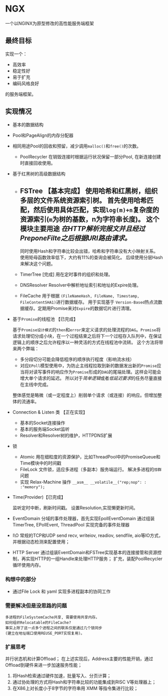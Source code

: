 # NGX

一个以NGINX为原型修改的高性能服务端框架

## 最终目标

实现一个：

-   高效率
-   稳定性好
-   易于扩充
-   编码风格良好

的服务端框架。

## 实现情况


-   基本的数据结构
-   Pool和PageAlign的内存分配器

-   相同用途Pool的回收和预留，减少调用`malloc()`和`free()`的次数。
    
    *  PoolRecycler
        在销毁连接时根据运行状况保留一部分Pool, 在新连接创建时直接回收使用。

-   基于红黑树的高级数据结构

    *   FSTree 【基本完成】
        使用哈希和红黑树，组织多层的文件系统资源索引树。
        首先使用哈希匹配，然后使用具体匹配，实现`log(m)+n`复杂度的资源索引(`m`为树的基数，n为字符串长度)。
        这个模块主要用途 
        _在HTTP解析完报文并且经过PreponeFilte之后根据URI路由请求。_
        -----------------------------------------------------
        同时使用Hash和字符串比较会出错，哈希和字符串没有大小映射关系。
        使用矩母函数效率低下，大约有11%的查询会被简化。
        后续使用分层Hash来解决这个问题。

    *   TimerTree [完成]
        用在定时事件的组织和处理。
    
    *   DNSResolver
        Resolver中解析地址索引和地址的Expire处理。

    *   FileCache
        用于根据 `(FileNameHash, FileName, Timestamp, FileContentSHA1)`进行数据缓存。
        用于实现基于 `Version-Based`热点流数据缓存。定期用Promise来对`Expire`的数据切片进行清理。

-   基于`Promise`的线程池 【已完成】

    基于`Promise设计模式`的`then`和`error`来定义请求的处理流程的`DAG`。`Promise`将请求处理切分成小块，在一个过程结束之后将下一个过程存入队列中，在保证逻辑上的顺序之后允许程序以一种灵活的方式在线程池中流转。
    这个方法将带来两个弊端：
    *   多分段切分可能会降低程序的顺序执行程度（影响流水线）
    *   对应`EPoll`模型使用中，为防止主线程拉取到新的数据发出新的`Promise`应当将对读写事件的响应作为`Promise`形成的`DAG`的尾端处理。这样会可能会增大单个请求的延迟。
    所以对于*简单逻辑*或者*低延迟要求*的任务尽量直接在主线中完成。

    整体感觉是略微（或一定程度上）削弱单个请求（或连接）的响应。但增加整体的流通率。

-   Connection & Listen 类 【正在实现】

    -   基本的Socket连接操作
    -   基本的服务端Socket监听
    -   Resolver和Resolver树的维护，HTTPDNS扩展

-   锁
    -   Atomic
        用在细粒度的资源保护，比如ThreadPool中的PromiseQueue和Time模块中的时间戳
    -   FileLock
        文件锁，适应多进程（多副本）服务端运行。
        解决多进程的`惊群`问题
    -   实现 Relax-Machine 操作
        `__asm__ __volatile__("rep;nop": : :"memory");`

-   Time(Provider)【已完成】

    监听定时中断，刷新时间戳。
    设置Resolution,实现懒更新时间。

- EventDomain 
    分域的事件处理器，首先实现EpollEventDomain
    通过组装TimerTree, EPollEvent, ThreadPool 实现完备的事件处理器

- I\O 
    常规的TCP和UDP send recv, writeiov, readiov, sendfile, aio等IO方式，并根据动态检测来配置使用；
- HTTP Server
  通过组装EventDomain和FSTree实现基本的连接接管和资源控制，再实现HTTP的一组Handle来处理HTTP服务；
  扩充，装配PoolRecycler 循环使用内存。

### 构想中的部分

- 通过File Lock 和 yaml 实现多进程副本的协同工作
  
### 需要解决但是没思路的问题

    多进程的FileSystemCache共享, 需要使用共享内存。
    如何组织Relocatable的FileCache?
    事实上除了这一点多个进程之间的联系仅是通过几个锁同步
    (建立在地址端口使用REUSE_PORT实现复用)。
### 扩展思考
并行状态机和计算Offload；
在上述实现后，Address主要的性能开销，通过Offload到硬件来进一步加速服务性能；
1. 将Hash检索通过硬件加速，批量写入、分页计算；
2. 通过协处理的方式将Hash和字符串比较的功能集成到RISC V等处理器上；
3. 在X86上对长度小于8字节的字符串用 XMM 等指令集进行比较；


